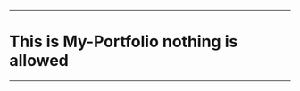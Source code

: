 
-------------------------------

# This is My-Portfolio nothing is allowed 

------------------------------------------
